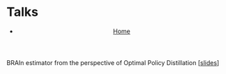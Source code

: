 Talks
======

<header>
  <nav>
    <ul>
      <li><a href="index.md">Home</a></li>
    </ul>
  </nav>
</header>

BRAIn estimator from the perspective of Optimal Policy Distillation \[[slides](https://www.dropbox.com/scl/fi/rgw3b1u459106yj5hxzv8/brain_cornelltech_2024.pdf?rlkey=7yc55jl9v6txmb9txph0kp2m4&st=zydgtav3&dl=0)\]
